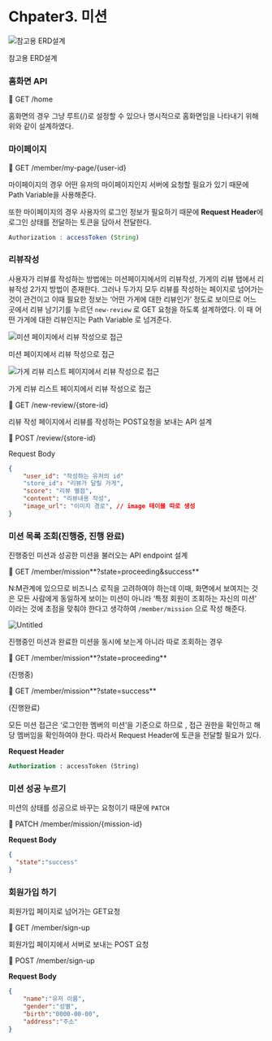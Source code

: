 # Chpater3. 미션

![참고용 ERD설계](./images/Untitled.png)

참고용 ERD설계

### 홈화면 API

<aside>
🔑 GET /home

</aside>

홈화면의 경우 그냥 루트(/)로 설정할 수 있으나 명시적으로 홈화면임을 나타내기 위해 위와 같이 설계하였다.

### 마이페이지

<aside>
🔑 GET /member/my-page/{user-id}

</aside>

마이페이지의 경우 어떤 유저의 마이페이지인지 서버에 요청할 필요가 있기 때문에 Path Variable을 사용해준다.

또한 마이페이지의 경우 사용자의 로그인 정보가 필요하기 때문에 **Request Header**에 로그인 상태를 전달하는 토큰을 담아서 전달한다.

```jsx
Authorization : accessToken (String)
```

### 리뷰작성

사용자가 리뷰를 작성하는 방법에는 미션페이지에서의 리뷰작성, 가게의 리뷰 탭에서 리뷰작성 2가지 방법이 존재한다. 그러나 두가지 모두 리뷰를 작성하는 페이지로 넘어가는 것이 관건이고 이때 필요한 정보는 ‘어떤 가게에 대한 리뷰인가’ 정도로 보이므로 어느 곳에서 리뷰 남기기를 누르던 `new-review` 로 GET 요청을 하도록 설계하였다. 이 때 어떤 가게에 대한 리뷰인지는 Path Variable 로 넘겨준다.

![미션 페이지에서 리뷰 작성으로 접근](./images/Untitled%201.png)

미션 페이지에서 리뷰 작성으로 접근

![가게 리뷰 리스트 페이지에서 리뷰 작성으로 접근](./images/Untitled%202.png)

가게 리뷰 리스트 페이지에서 리뷰 작성으로 접근

<aside>
🔑 GET /new-review/{store-id}

</aside>

리뷰 작성 페이지에서 리뷰를 작성하는 POST요청을 보내는 API 설계

<aside>
🔑 POST /review/{store-id}

</aside>

Request Body

```json
{
	"user_id": "작성하는 유저의 id"
	"store_id": "리뷰가 달릴 가게",
	"score": "리뷰 별점",
	"content": "리뷰내용 작성",
	"image_url": "이미지 경로", // image 테이블 따로 생성
}
```

### 미션 목록 조회(진행중, 진행 완료)

진행중인 미션과 성공한 미션을 불러오는 API endpoint 설계

<aside>
🔑 GET /member/mission**?state=proceeding&success**

</aside>

N:M관계에 있으므로 비즈니스 로직을 고려하여야 하는데 이때, 화면에서 보여지는 것은 모든 사람에게 동일하게 보이는 미션이 아니라 ‘특정 회원이 조회하는 자신의 미션’ 이라는 것에 초점을 맞춰야 한다고 생각하여 `/member/mission` 으로 작성 해준다.

![Untitled](./images/Untitled%203.png)

진행중인 미션과 완료한 미션을 동시에 보는게 아니라 따로 조회하는 경우

<aside>
🔑 GET /member/mission**?state=proceeding**

</aside>

(진행중)

<aside>
🔑 GET /member/mission**?state=success**

</aside>

(진행완료)

모든 미션 접근은 ‘로그인한 멤버의 미션’을 기준으로 하므로 , 접근 권한을 확인하고 해당 멤버임을 확인하여야 한다. 따라서 Request Header에 토큰을 전달할 필요가 있다.

**Request Header**

```sql
Authorization : accessToken (String)
```

### 미션 성공 누르기

미션의 상태를 성공으로 바꾸는 요청이기 때문에 `PATCH`

<aside>
🔑 PATCH /member/mission/{mission-id}

</aside>

**Request Body**

```json
{
  "state":"success"
}
```

### 회원가입 하기

회원가입 페이지로 넘어가는 GET요청

<aside>
🔑 GET /member/sign-up

</aside>

회원가입 페이지에서 서버로 보내는 POST 요청

<aside>
🔑 POST /member/sign-up

</aside>

**Request Body**

```json
{
  	"name":"유저 이름",
  	"gender":"성별",
  	"birth":"0000-00-00",
  	"address":"주소"
}
```
